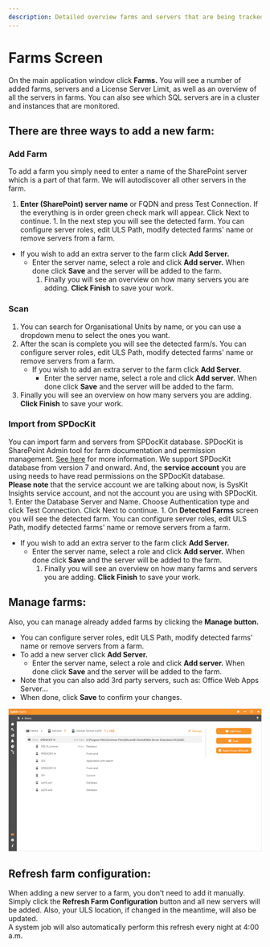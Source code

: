 ```yaml
---
description: Detailed overview farms and servers that are being tracked. Also, different options on how to add a new farm or a server into existing farm.
---
```


# Farms Screen

On the main application window click **Farms.** You will see a number of added farms, servers and a License Server Limit, as well as an overview of all the servers in farms. You can also see which SQL servers are in a cluster and instances that are monitored.

## There are three ways to add a new farm:

### Add Farm

To add a farm you simply need to enter a name of the SharePoint server which is a part of that farm. We will autodiscover all other servers in the farm.  
1. **Enter \(SharePoint\) server name** or FQDN and press Test Connection. If the everything is in order green check mark will appear. Click Next to continue. 1. In the next step you will see the detected farm. You can configure server roles, edit ULS Path, modify detected farms' name or remove servers from a farm.

* If you wish to add an extra server to the farm click **Add Server.**
  * Enter the server name, select a role and click **Add server.** When done click **Save** and the server will be added to the farm.  
    1. Finally you will see an overview on how many servers you are adding. **Click Finish** to save your work.

### Scan

1. You can search for Organisational Units by name, or you can use a dropdown menu to select the ones you want. 
2. After the scan is complete you will see the detected farm/s. You can configure server roles, edit ULS Path, modify detected farms' name or remove servers from a farm. 
   * If you wish to add an extra server to the farm click **Add Server.**
     * Enter the server name, select a role and click **Add server.** When done click **Save** and the server will be added to the farm.  
3. Finally you will see an overview on how many servers you are adding. **Click Finish** to save your work.

### Import from SPDocKit

You can import farm and servers from SPDocKit database. SPDocKit is SharePoint Admin tool for farm documentation and permission management. [See here](https://www.spdockit.com/) for more information. We support SPDocKit database from version 7 and onward. And, the **service account** you are using needs to have read permissions on the SPDocKit database.  
**Please note** that the service account we are talking about now, is SysKit Insights service account, and not the account you are using with SPDocKit. 1. Enter the Database Server and Name. Choose Authentication type and click Test Connection. Click Next to continue. 1. On **Detected Farms** screen you will see the detected farm. You can configure server roles, edit ULS Path, modify detected farms' name or remove servers from a farm.

* If you wish to add an extra server to the farm click **Add Server.**
  * Enter the server name, select a role and click **Add server.** When done click **Save** and the server will be added to the farm.  
    1. Finally you will see an overview on how many farms and servers you are adding. **Click Finish** to save your work.

## Manage farms:

Also, you can manage already added farms by clicking the **Manage button.**

* You can configure server roles, edit ULS Path, modify detected farms' name or remove servers from a farm. 
* To add a new server click **Add Server.**
  * Enter the server name, select a role and click **Add server.** When done click **Save** and the server will be added to the farm.  
* Note that you can also add 3rd party servers, such as: Office Web Apps Server...         
* When done, click **Save** to confirm your changes. 

![](../.gitbook/assets/farms-screen.png)

## Refresh farm configuration:

When adding a new server to a farm, you don’t need to add it manually. Simply click the **Refresh Farm Configuration** button and all new servers will be added. Also, your ULS location, if changed in the meantime, will also be updated.  
A system job will also automatically perform this refresh every night at 4:00 a.m.

